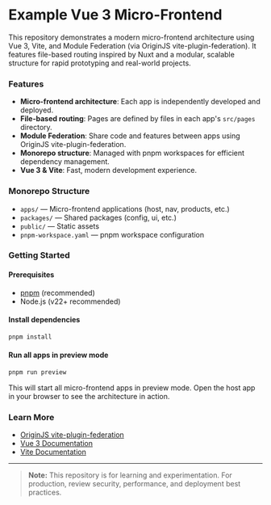 # Example Vue 3 Micro-Frontend

This repository demonstrates a modern micro-frontend architecture using Vue 3, Vite, and Module Federation (via OriginJS vite-plugin-federation). It features file-based routing inspired by Nuxt and a modular, scalable structure for rapid prototyping and real-world projects.

### Features
- **Micro-frontend architecture**: Each app is independently developed and deployed.
- **File-based routing**: Pages are defined by files in each app's `src/pages` directory.
- **Module Federation**: Share code and features between apps using OriginJS vite-plugin-federation.
- **Monorepo structure**: Managed with pnpm workspaces for efficient dependency management.
- **Vue 3 & Vite**: Fast, modern development experience.

### Monorepo Structure
- `apps/` — Micro-frontend applications (host, nav, products, etc.)
- `packages/` — Shared packages (config, ui, etc.)
- `public/` — Static assets
- `pnpm-workspace.yaml` — pnpm workspace configuration

### Getting Started

#### Prerequisites
- [pnpm](https://pnpm.io/) (recommended)
- Node.js (v22+ recommended)

#### Install dependencies
```sh
pnpm install
```

#### Run all apps in preview mode
```sh
pnpm run preview
```

This will start all micro-frontend apps in preview mode. Open the host app in your browser to see the architecture in action.

### Learn More
- [OriginJS vite-plugin-federation](https://github.com/originjs/vite-plugin-federation)
- [Vue 3 Documentation](https://vuejs.org/)
- [Vite Documentation](https://vitejs.dev/)

---

> **Note:** This repository is for learning and experimentation. For production, review security, performance, and deployment best practices.

